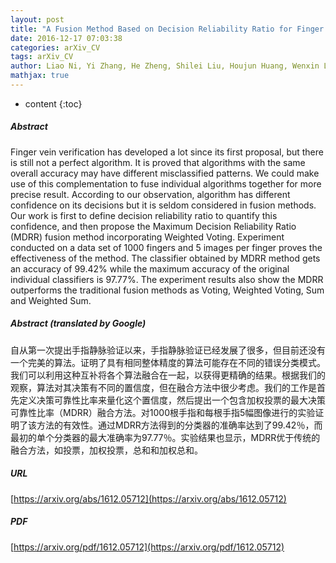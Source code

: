 ```yaml
---
layout: post
title: "A Fusion Method Based on Decision Reliability Ratio for Finger Vein Verification"
date: 2016-12-17 07:03:38
categories: arXiv_CV
tags: arXiv_CV
author: Liao Ni, Yi Zhang, He Zheng, Shilei Liu, Houjun Huang, Wenxin Li
mathjax: true
---
```


* content
{:toc}

##### Abstract
Finger vein verification has developed a lot since its first proposal, but there is still not a perfect algorithm. It is proved that algorithms with the same overall accuracy may have different misclassified patterns. We could make use of this complementation to fuse individual algorithms together for more precise result. According to our observation, algorithm has different confidence on its decisions but it is seldom considered in fusion methods. Our work is first to define decision reliability ratio to quantify this confidence, and then propose the Maximum Decision Reliability Ratio (MDRR) fusion method incorporating Weighted Voting. Experiment conducted on a data set of 1000 fingers and 5 images per finger proves the effectiveness of the method. The classifier obtained by MDRR method gets an accuracy of 99.42% while the maximum accuracy of the original individual classifiers is 97.77%. The experiment results also show the MDRR outperforms the traditional fusion methods as Voting, Weighted Voting, Sum and Weighted Sum.

##### Abstract (translated by Google)
自从第一次提出手指静脉验证以来，手指静脉验证已经发展了很多，但目前还没有一个完美的算法。证明了具有相同整体精度的算法可能存在不同的错误分类模式。我们可以利用这种互补将各个算法融合在一起，以获得更精确的结果。根据我们的观察，算法对其决策有不同的置信度，但在融合方法中很少考虑。我们的工作是首先定义决策可靠性比率来量化这个置信度，然后提出一个包含加权投票的最大决策可靠性比率（MDRR）融合方法。对1000根手指和每根手指5幅图像进行的实验证明了该方法的有效性。通过MDRR方法得到的分类器的准确率达到了99.42％，而最初的单个分类器的最大准确率为97.77％。实验结果也显示，MDRR优于传统的融合方法，如投票，加权投票，总和和加权总和。

##### URL
[https://arxiv.org/abs/1612.05712](https://arxiv.org/abs/1612.05712)

##### PDF
[https://arxiv.org/pdf/1612.05712](https://arxiv.org/pdf/1612.05712)

